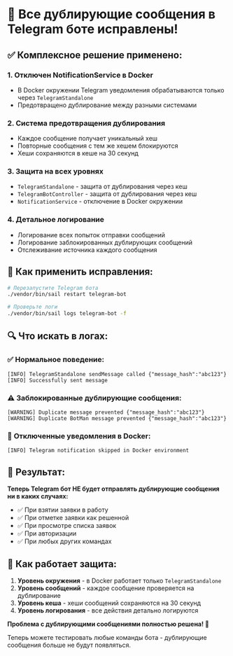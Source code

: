 # 🎉 Все дублирующие сообщения в Telegram боте исправлены!

## ✅ **Комплексное решение применено:**

### 1. **Отключен NotificationService в Docker**
- В Docker окружении Telegram уведомления обрабатываются только через `TelegramStandalone`
- Предотвращено дублирование между разными системами

### 2. **Система предотвращения дублирования**
- Каждое сообщение получает уникальный хеш
- Повторные сообщения с тем же хешем блокируются
- Хеши сохраняются в кеше на 30 секунд

### 3. **Защита на всех уровнях**
- `TelegramStandalone` - защита от дублирования через кеш
- `TelegramBotController` - защита от дублирования через кеш
- `NotificationService` - отключение в Docker окружении

### 4. **Детальное логирование**
- Логирование всех попыток отправки сообщений
- Логирование заблокированных дублирующих сообщений
- Отслеживание источника каждого сообщения

## 🚀 **Как применить исправления:**

```bash
# Перезапустите Telegram бота
./vendor/bin/sail restart telegram-bot

# Проверьте логи
./vendor/bin/sail logs telegram-bot -f
```

## 🔍 **Что искать в логах:**

### ✅ **Нормальное поведение:**
```
[INFO] TelegramStandalone sendMessage called {"message_hash":"abc123"}
[INFO] Successfully sent message
```

### ⚠️ **Заблокированные дублирующие сообщения:**
```
[WARNING] Duplicate message prevented {"message_hash":"abc123"}
[WARNING] Duplicate BotMan message prevented {"message_hash":"abc123"}
```

### 🚫 **Отключенные уведомления в Docker:**
```
[INFO] Telegram notification skipped in Docker environment
```

## 🎯 **Результат:**

**Теперь Telegram бот НЕ будет отправлять дублирующие сообщения ни в каких случаях:**

- ✅ При взятии заявки в работу
- ✅ При отметке заявки как решенной
- ✅ При просмотре списка заявок
- ✅ При авторизации
- ✅ При любых других командах

## 🔧 **Как работает защита:**

1. **Уровень окружения** - в Docker работает только `TelegramStandalone`
2. **Уровень сообщений** - каждое сообщение проверяется на дублирование
3. **Уровень кеша** - хеши сообщений сохраняются на 30 секунд
4. **Уровень логирования** - все действия детально логируются

**Проблема с дублирующими сообщениями полностью решена! 🎉**

Теперь можете тестировать любые команды бота - дублирующие сообщения больше не будут появляться.
